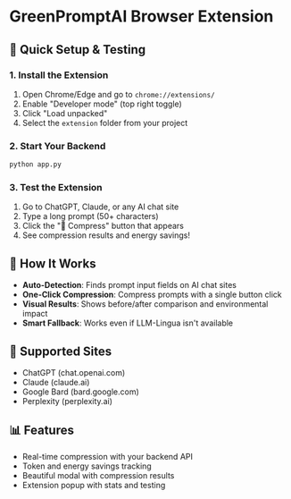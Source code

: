 # GreenPromptAI Browser Extension

## 🚀 Quick Setup & Testing

### 1. **Install the Extension**
1. Open Chrome/Edge and go to `chrome://extensions/`
2. Enable "Developer mode" (top right toggle)
3. Click "Load unpacked"
4. Select the `extension` folder from your project

### 2. **Start Your Backend**
```bash
python app.py
```

### 3. **Test the Extension**
1. Go to ChatGPT, Claude, or any AI chat site
2. Type a long prompt (50+ characters)
3. Click the "🌱 Compress" button that appears
4. See compression results and energy savings!

## 🎯 How It Works

- **Auto-Detection**: Finds prompt input fields on AI chat sites
- **One-Click Compression**: Compress prompts with a single button click
- **Visual Results**: Shows before/after comparison and environmental impact
- **Smart Fallback**: Works even if LLM-Lingua isn't available

## 🔧 Supported Sites
- ChatGPT (chat.openai.com)
- Claude (claude.ai)
- Google Bard (bard.google.com)
- Perplexity (perplexity.ai)

## 📊 Features
- Real-time compression with your backend API
- Token and energy savings tracking
- Beautiful modal with compression results
- Extension popup with stats and testing
